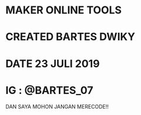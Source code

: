 # MAKER ONLINE TOOLS
# CREATED BARTES DWIKY
# DATE 23 JULI 2019
# IG : @BARTES_07

DAN SAYA MOHON JANGAN MERECODE!!